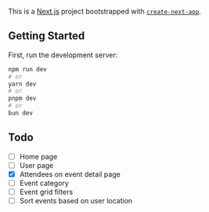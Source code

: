 This is a [Next.js](https://nextjs.org/) project bootstrapped with [`create-next-app`](https://github.com/vercel/next.js/tree/canary/packages/create-next-app).

## Getting Started

First, run the development server:

```bash
npm run dev
# or
yarn dev
# or
pnpm dev
# or
bun dev
```

## Todo

- [ ] Home page
- [ ] User page
- [x] Attendees on event detail page
- [ ] Event category
- [ ] Event grid filters
- [ ] Sort events based on user location
